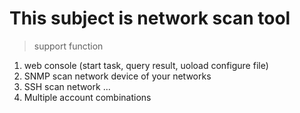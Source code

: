 
# This subject is network scan tool

> support function

1. web console (start task, query result, uoload configure file)
2. SNMP scan network device of your networks
3. SSH scan network ...
4. Multiple account combinations
